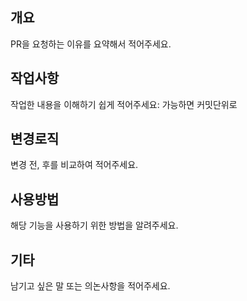## 개요
PR을 요청하는 이유를 요약해서 적어주세요.

## 작업사항
작업한 내용을 이해하기 쉽게 적어주세요: 가능하면 커밋단위로

## 변경로직
변경 전, 후를 비교하여 적어주세요.

## 사용방법
해당 기능을 사용하기 위한 방법을 알려주세요.

## 기타
남기고 싶은 말 또는 의논사항을 적어주세요.
